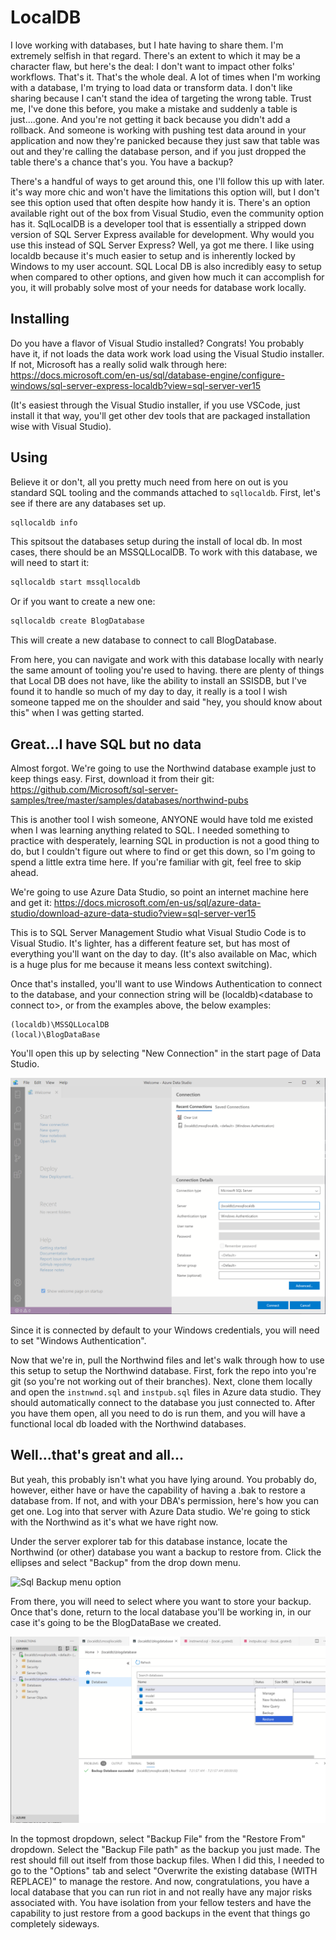 # LocalDB

I love working with databases, but I hate having to share them. I'm extremely selfish in that regard. There's an extent to which it may be a character flaw, but here's the deal: I don't want to impact other folks' workflows. That's it. That's the whole deal. A lot of times when I'm working with a database, I'm trying to load data or transform data. I don't like sharing because I can't stand the idea of targeting the wrong table. Trust me, I've done this before, you make a mistake and suddenly a table is just....gone. And you're not getting it back because you didn't add a rollback. And someone is working with pushing test data around in your application and now they're panicked because they just saw that table was out and they're calling the database person, and if you just dropped the table there's a chance that's you. You have a backup? 

There's a handful of ways to get around this, one I'll follow this up with later. it's way more chic and won't have the limitations this option will, but I don't see this option used that often despite how handy it is. There's an option available right out of the box from Visual Studio, even the community option has it. SqlLocalDB is a developer tool that is essentially a stripped down version of SQL Server Express available for development. Why would you use this instead of SQL Server Express? Well, ya got me there. I like using localdb because it's much easier to setup and is inherently locked by Windows to my user account. SQL Local DB is also incredibly easy to setup when compared to other options, and given how much it can accomplish for you, it will probably solve most of your needs for database work locally.

## Installing

Do you have a flavor of Visual Studio installed? Congrats! You probably have it, if not loads the data work work load using the Visual Studio installer. If not, Microsoft has a really solid walk through here: https://docs.microsoft.com/en-us/sql/database-engine/configure-windows/sql-server-express-localdb?view=sql-server-ver15

(It's easiest through the Visual Studio installer, if you use VSCode, just install it that way, you'll get other dev tools that are packaged installation wise with Visual Studio).

## Using

Believe it or don't, all you pretty much need from here on out is you standard SQL tooling and the commands attached to `sqllocaldb`. First, let's see if there are any databases set up.

```sh
sqllocaldb info
```

This spitsout the databases setup during the install of local db. In most cases, there should be an MSSQLLocalDB. To work with this database, we will need to start it:

```sh
sqllocaldb start mssqllocaldb
```

Or if you want to create a new one:

```sh
sqllocaldb create BlogDatabase
```

This will create a new database to connect to call BlogDatabase.

From here, you can navigate and work with this database locally with nearly the same amount of tooling you're used to having. there are plenty of things that Local DB does not have, like the ability to install an SSISDB, but I've found it to handle so much of my day to day, it really is a tool I wish someone tapped me on the shoulder and said "hey, you should know about this" when I was getting started.

## Great...I have SQL but no data

Almost forgot. We're going to use the Northwind database example just to keep things easy. First, download it from their git: https://github.com/Microsoft/sql-server-samples/tree/master/samples/databases/northwind-pubs

This is another tool I wish someone, ANYONE would have told me existed when I was learning anything related to SQL. I needed something to practice with desperately, learning SQL in production is not a good thing to do, but I couldn't figure out where to find or get this down, so I'm going to spend a little extra time here. If you're familiar with git, feel free to skip ahead.

We're going to use Azure Data Studio, so point an internet machine here and get it:
https://docs.microsoft.com/en-us/sql/azure-data-studio/download-azure-data-studio?view=sql-server-ver15 

This is to SQL Server Management Studio what Visual Studio Code is to Visual Studio. It's lighter, has a different feature set, but has most of everything you'll want on the day to day. (It's also available on Mac, which is a huge plus for me because it means less context switching).

Once that's installed, you'll want to use Windows Authentication to connect to the database, and your connection string will be (localdb)\<database to connect to>, or from the examples above, the below examples:

```
(localdb)\MSSQLLocalDB
(local)\BlogDataBase
```

You'll open this up by selecting "New Connection" in the start page of Data Studio. 

![Sql LOCAL Db connection string entry](../images/SQL%20Local%20DB/Connection%20String%20Entry.png)

Since it is connected by default to your Windows credentials, you will need to set "Windows Authentication". 

Now that we're in, pull the Northwind files and let's walk through how to use this setup to setup the Northwind database. First, fork the repo into you're git (so you're not working out of their branches). Next, clone them locally and open the `instnwnd.sql` and `instpub.sql` files in Azure data studio. They should automatically connect to the database you just connected to. After you have them open, all you need to do is run them, and you will have a functional local db loaded with the Northwind databases.

## Well...that's great and all...

But yeah, this probably isn't what you have lying around. You probably do, however, either have or have the capability of having a .bak to restore a database from. If not, and with your DBA's permission, here's how you can get one. Log into that server with Azure Data studio. We're going to stick with the Northwind as it's what we have right now.

Under the server explorer tab for this database instance, locate the Northwind (or other) database you want a backup to restore from. Click the ellipses and select "Backup" from the drop down menu.

![Sql Backup menu option](../../images/SQL%20Local%20DB/Backup%20Options.png)

From there, you will need to select where you want to store your backup. Once that's done, return to the local database you'll be working in, in our case it's going to be the BlogDataBase we created.

![Restore from Backup](../images/SQL%20Local%20DB/Restore%20from%20Backup.png)

In the topmost dropdown, select "Backup File" from the "Restore From" dropdown. Select the "Backup File path" as the backup you just made. The rest should fill out itself from those backup files. When I did this, I needed to go to the "Options" tab and select "Overwrite the existing database (WITH REPLACE)" to manage the restore. And now, congratulations, you have a local database that you can run riot in and not really have any major risks associated with. You have isolation from your fellow testers and have the capability to just restore from a good backups in the event that things go completely sideways. 